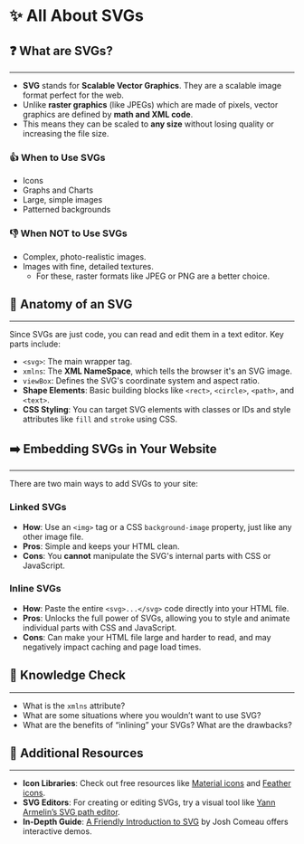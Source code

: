 # ✨ All About SVGs

## ❓ What are SVGs?

-----

  * **SVG** stands for **Scalable Vector Graphics**. They are a scalable image format perfect for the web.
  * Unlike **raster graphics** (like JPEGs) which are made of pixels, vector graphics are defined by **math and XML code**.
  * This means they can be scaled to **any size** without losing quality or increasing the file size.

### 👍 When to Use SVGs

  * Icons
  * Graphs and Charts
  * Large, simple images
  * Patterned backgrounds

### 👎 When NOT to Use SVGs

  * Complex, photo-realistic images.
  * Images with fine, detailed textures.
      * For these, raster formats like JPEG or PNG are a better choice.

## 🔬 Anatomy of an SVG

-----

Since SVGs are just code, you can read and edit them in a text editor. Key parts include:

  * `<svg>`: The main wrapper tag.
  * `xmlns`: The **XML NameSpace**, which tells the browser it's an SVG image.
  * `viewBox`: Defines the SVG's coordinate system and aspect ratio.
  * **Shape Elements**: Basic building blocks like `<rect>`, `<circle>`, `<path>`, and `<text>`.
  * **CSS Styling**: You can target SVG elements with classes or IDs and style attributes like `fill` and `stroke` using CSS.

## ➡️ Embedding SVGs in Your Website

-----

There are two main ways to add SVGs to your site:

### Linked SVGs

  * **How**: Use an `<img>` tag or a CSS `background-image` property, just like any other image file.
  * **Pros**: Simple and keeps your HTML clean.
  * **Cons**: You **cannot** manipulate the SVG's internal parts with CSS or JavaScript.

### Inline SVGs

  * **How**: Paste the entire `<svg>...</svg>` code directly into your HTML file.
  * **Pros**: Unlocks the full power of SVGs, allowing you to style and animate individual parts with CSS and JavaScript.
  * **Cons**: Can make your HTML file large and harder to read, and may negatively impact caching and page load times.

## 🤔 Knowledge Check

-----

  * What is the `xmlns` attribute?
  * What are some situations where you wouldn’t want to use SVG?
  * What are the benefits of “inlining” your SVGs? What are the drawbacks?

## 🔗 Additional Resources

-----

  * **Icon Libraries**: Check out free resources like [Material icons](https://fonts.google.com/icons) and [Feather icons](https://feathericons.com/).
  * **SVG Editors**: For creating or editing SVGs, try a visual tool like [Yann Armelin’s SVG path editor](https://yqnn.github.io/svg-path-editor/).
  * **In-Depth Guide**: [A Friendly Introduction to SVG](https://www.google.com/search?q=https://www.joshwcomeau.com/svg/a-friendly-introduction-to-svg/) by Josh Comeau offers interactive demos.
